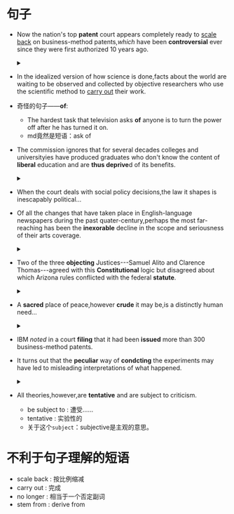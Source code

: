 # 句子
- Now the nation's top **patent** court appears completely ready to <u>scale back</u> on business-method patents,*which* have been **controversial** ever since they were first authorized 10 years ago.
  <details>
  <summary></summary>

  patent : 专利
  </details>

- In the idealized version of how science is done,facts about the world are waiting to be observed and collected by objective researchers who use the scientific method to <u>carry out</u> their work.

- 奇怪的句子——**of**:
  - The hardest task that television asks **of** anyone is to turn the power off after he has turned it on.
  - md竟然是短语：ask of

- The commission ignores that for several decades colleges and universityies have produced graduates who don't know the content of **liberal** education and are **thus deprive**d of its benefits.
  <details>
  <summary></summary>
  
  1. liberal : 自由（主义）的
  1. thus : 因此
  2. deprive : 剥夺
     1. derive ：起源
  </details>

- When the court deals with social policy decisions,the law it shapes is inescapably political...

- Of all the changes that have taken place in English-language newspapers during the past quater-century,perhaps the most far-reaching has been the **inexorable** decline in the scope and seriousness of their arts coverage.
  <details>
  <summary></summary>
  
  - exorable :可说服的
  - inexorable : 不可说服的->无法改变的
    - oral : 口头的
  </details>

- Two of the three **objecting** Justices---Samuel Alito and Clarence Thomas---agreed with this **Constitutional** logic but disagreed about which Arizona rules conflicted with the federal **statute**.
  <details>
  <summary></summary>
  
  1. object :
     1. 目标n.
     2. 物体n.
     3. **反对v.**
  2. constitute:
     1. 组成；构成；
     2. 建立
     3. constitution：宪法；章程
     4. constitutional
  3. statute : 法律；条例
  4. statue : 雕像
  </details>

- A **sacred** place of peace,however **crude** it may be,is a distinctly human need...
  <details>
  <summary></summary>
  
  1. sacred : 神圣的
    1. 似乎和*sacrifice*有某种关系……（牺牲）
  2. crude : 天然的；原油n.
  </details>

- IBM *noted* in a court **filing** that it had been **issued** more than 300 business-method patents.

- It turns out that the **peculiar** way of **condcting** the experiments may have led to misleading interpretations of what happened.
  <details>
  <summary></summary>
  
  1. peculiar : 特殊的；奇怪的
  </details>

- All theories,however,are **tentative** and are subject to criticism.
  - be subject to : 遭受……
  - tentative : 实验性的
  - 关于这个`subject`：subjective是主观的意思。

# 不利于句子理解的短语
- scale back : 按比例缩减
- carry out : 完成
- no longer : 相当于一个否定副词
- stem from : derive from